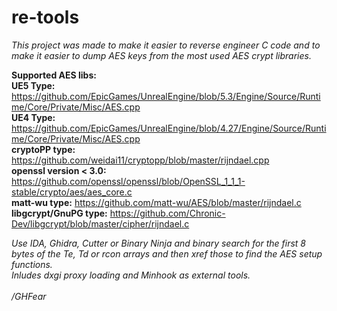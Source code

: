# re-tools

*This project was made to make it easier to reverse engineer C code and to make it easier to dump AES keys from the most used AES crypt libraries.* <br>

**Supported AES libs:** <br>
**UE5 Type:** https://github.com/EpicGames/UnrealEngine/blob/5.3/Engine/Source/Runtime/Core/Private/Misc/AES.cpp <br>
**UE4 Type:** https://github.com/EpicGames/UnrealEngine/blob/4.27/Engine/Source/Runtime/Core/Private/Misc/AES.cpp <br>
**cryptoPP type:** https://github.com/weidai11/cryptopp/blob/master/rijndael.cpp <br>
**openssl version < 3.0:** https://github.com/openssl/openssl/blob/OpenSSL_1_1_1-stable/crypto/aes/aes_core.c <br>
**matt-wu type:** https://github.com/matt-wu/AES/blob/master/rijndael.c <br>
**libgcrypt/GnuPG type:** https://github.com/Chronic-Dev/libgcrypt/blob/master/cipher/rijndael.c <br>

*Use IDA, Ghidra, Cutter or Binary Ninja and binary search for the first 8 bytes of the Te, Td or rcon arrays and then xref those to find the AES setup functions.* <br>
*Inludes dxgi proxy loading and Minhook as external tools.* <br> <br>
*/GHFear*



